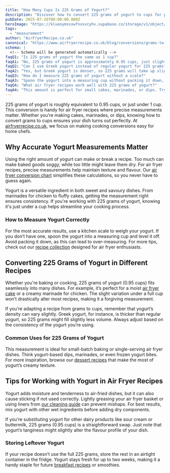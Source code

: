 ```yaml
---
title: "How Many Cups Is 225 Grams of Yogurt?"
description: "Discover how to convert 225 grams of yogurt to cups for perfect air fryer recipes every time. Get accurate measurements now!"
pubDate: 2025-07-26T00:00:00.000Z
heroImage: "https://klueoymssxwfnxsvcyhv.supabase.co/storage/v1/object/public/Shmucket/how-many-cups-is-225-grams-of-yogurt.png"
tags:
  - "measurement"
author: "AirFryerRecipe.co.uk"
canonical: "https://www.airfryerrecipe.co.uk/blog/conversions/grams-to-cups/how-many-cups-is-225-grams-of-yogurt"
schema: |
  <!-- Schema will be generated automatically -->
faqQ1: "Is 225 grams of yogurt the same as 1 cup?"
faqA1: "No, 225 grams of yogurt is approximately 0.95 cups, just slightly less than a full cup. The exact volume can vary depending on the yogurt's thickness, so using a scale is best for accuracy."
faqQ2: "Can I use Greek yogurt instead of regular yogurt for 225 grams?"
faqA2: "Yes, but Greek yogurt is denser, so 225 grams will take up slightly less space than regular yogurt. Adjust other liquids in your recipe if needed to maintain the right consistency."
faqQ3: "How do I measure 225 grams of yogurt without a scale?"
faqA3: "Spoon the yogurt into a measuring cup without packing it down, then level it off. Since 225 grams is roughly 0.95 cups, fill the cup almost to the top for an approximate measure."
faqQ4: "What air fryer recipes work well with 225 grams of yogurt?"
faqA4: "This amount is perfect for small cakes, marinades, or dips. Try it in air fryer banana bread or as a base for tandoori chicken. Check our <a href=https://www.airfryerrecipe.co.uk/recipes>recipes</a> for more ideas."
---
```

<p>225 grams of yogurt is roughly equivalent to 0.95 cups, or just under 1 cup. This conversion is handy for air fryer recipes where precise measurements matter. Whether you're making cakes, marinades, or dips, knowing how to convert grams to cups ensures your dish turns out perfectly. At <a href=https://www.airfryerrecipe.co.uk>airfryerrecipe.co.uk</a>, we focus on making cooking conversions easy for home chefs.</p>  

<h2>Why Accurate Yogurt Measurements Matter</h2>  
<p>Using the right amount of yogurt can make or break a recipe. Too much can make baked goods soggy, while too little might leave them dry. For air fryer recipes, precise measurements help maintain texture and flavour. Our <a href=https://www.airfryerrecipe.co.uk/air-fryer-conversion-chart>air fryer conversion chart</a> simplifies these calculations, so you never have to guess again.</p>  

<p>Yogurt is a versatile ingredient in both sweet and savoury dishes. From marinades for chicken to fluffy cakes, getting the measurement right ensures consistency. If you're working with 225 grams of yogurt, knowing it's just under a cup helps streamline your cooking process.</p>  

<h3>How to Measure Yogurt Correctly</h3>  
<p>For the most accurate results, use a kitchen scale to weigh your yogurt. If you don’t have one, spoon the yogurt into a measuring cup and level it off. Avoid packing it down, as this can lead to over-measuring. For more tips, check out our <a href=https://www.airfryerrecipe.co.uk/recipes>recipe collection</a> designed for air fryer enthusiasts.</p>  

<h2>Converting 225 Grams of Yogurt in Different Recipes</h2>  
<p>Whether you're baking or cooking, 225 grams of yogurt (0.95 cups) fits seamlessly into many dishes. For example, it’s perfect for a moist <a href=https://www.airfryerrecipe.co.uk/recipe-category/cakes>air fryer cake</a> or a creamy marinade for chicken. The slight variation under a full cup won’t drastically alter most recipes, making it a forgiving measurement.</p>  

<p>If you’re adapting a recipe from grams to cups, remember that yogurt’s density can vary slightly. Greek yogurt, for instance, is thicker than regular yogurt, so 225 grams might fill slightly less volume. Always adjust based on the consistency of the yogurt you’re using.</p>  

<h3>Common Uses for 225 Grams of Yogurt</h3>  
<p>This measurement is ideal for small-batch baking or single-serving air fryer dishes. Think yogurt-based dips, marinades, or even frozen yogurt bites. For more inspiration, browse our <a href=https://www.airfryerrecipe.co.uk/recipe-category/dessert>dessert recipes</a> that make the most of yogurt’s creamy texture.</p>  

<h2>Tips for Working with Yogurt in Air Fryer Recipes</h2>  
<p>Yogurt adds moisture and tenderness to air-fried dishes, but it can also cause sticking if not used correctly. Lightly greasing your air fryer basket or using liners from <a href=https://www.airfryerrecipe.co.uk/air-fryer-cleaner>our cleaning guide</a> can prevent mishaps. For best results, mix yogurt with other wet ingredients before adding dry components.</p>  

<p>If you’re substituting yogurt for other dairy products like sour cream or buttermilk, 225 grams (0.95 cups) is a straightforward swap. Just note that yogurt’s tanginess might slightly alter the flavour profile of your dish.</p>  

<h3>Storing Leftover Yogurt</h3>  
<p>If your recipe doesn’t use the full 225 grams, store the rest in an airtight container in the fridge. Yogurt stays fresh for up to two weeks, making it a handy staple for future <a href=https://www.airfryerrecipe.co.uk/recipe-category/breakfast>breakfast recipes</a> or smoothies.</p>
